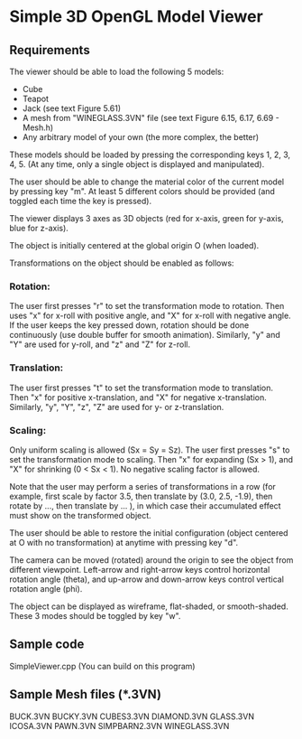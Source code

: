 # Simple 3D OpenGL Model Viewer
 
 ## Requirements
           
The viewer should be able to load the following 5 models:
 
* Cube
* Teapot
* Jack (see text Figure 5.61)
* A mesh from "WINEGLASS.3VN" file (see text Figure 6.15, 6.17, 6.69 - Mesh.h)
* Any arbitrary model of your own (the more complex, the better)
 
These models should be loaded by pressing the corresponding keys 1, 2, 3, 4, 5. (At any time, only a single object is displayed and manipulated).
 
The user should be able to change the material color of the current model by pressing key "m". At least 5 different colors should be provided (and toggled each time the key is pressed).
 
The viewer displays 3 axes as 3D objects (red for x-axis, green for y-axis, blue for z-axis).
 
The object is initially centered at the global origin O (when loaded).
 
Transformations on the object should be enabled as follows:
 
### Rotation: 
The user first presses "r" to set the transformation mode to rotation. Then uses "x" for x-roll with positive angle, and "X" for x-roll with negative angle. If the user keeps the key pressed down, rotation should be done continuously (use double buffer for smooth animation). Similarly, "y" and "Y" are used for y-roll, and "z" and "Z" for z-roll.
 
### Translation: 
The user first presses "t" to set the transformation mode to translation. Then "x" for positive x-translation, and "X" for negative x-translation. Similarly, "y", "Y", "z", "Z" are used for y- or z-translation.
 
### Scaling: 
Only uniform scaling is allowed (Sx = Sy = Sz). The user first presses "s" to set the transformation mode to scaling. Then "x" for expanding (Sx > 1), and "X" for shrinking (0 < Sx < 1). No negative scaling factor is allowed.
 
Note that the user may perform a series of transformations in a row (for example, first scale by factor 3.5, then translate by (3.0, 2.5, -1.9), then rotate by ..., then translate by ... ), in which case their accumulated effect must show on the transformed object.
 
The user should be able to restore the initial configuration (object centered at O with no transformation) at anytime with pressing key "d".
 
The camera can be moved (rotated) around the origin to see the object from different viewpoint. Left-arrow and right-arrow keys control horizontal rotation angle (theta), and up-arrow and down-arrow keys control vertical rotation angle (phi).
 
The object can be displayed as wireframe, flat-shaded, or smooth-shaded. These 3 modes should be toggled by key "w".
 
 ## Sample code
           
SimpleViewer.cpp (You can build on this program)
 
## Sample Mesh files (*.3VN)
           
BUCK.3VN
BUCKY.3VN
CUBES3.3VN
DIAMOND.3VN
GLASS.3VN
ICOSA.3VN
PAWN.3VN
SIMPBARN2.3VN
WINEGLASS.3VN
